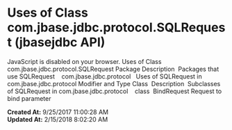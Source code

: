 # Uses of Class com.jbase.jdbc.protocol.SQLRequest (jbasejdbc   API)

JavaScript is disabled on your browser. Uses of Class com.jbase.jdbc.protocol.SQLRequest Package Description  Packages that use SQLRequest    com.jbase.jdbc.protocol   Uses of SQLRequest in com.jbase.jdbc.protocol Modifier and Type Class  Description  Subclasses of SQLRequest in com.jbase.jdbc.protocol    class  BindRequest Request to bind parameter  

**Created At:** 9/25/2017 11:00:28 AM  
**Updated At:** 2/15/2018 8:02:20 AM  

